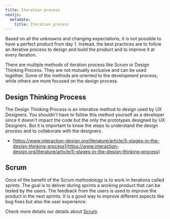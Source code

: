 ```yaml
---
title: Iteration process
nextjs:
  metadata:
    title: Iteration process
---
```


Based on all the unknowns and changing expectations, it is not possible to have a perfect product from day 1. Instead, the best practices are to follow an iterative process to design and build the product and to improve it at every iteration.

There are multiple methods of iteration process like Scrum or Design Thinking Process. They are not mutually exclusive and can be used together. Some of the methods are oriented to the development process, while others are more focused on the design process.

## Design Thinking Process

The Design Thinking Process is an interative method to design used by UX Designers. You shouldn't have to follow this method yourself as a developer since it doesn't impact the code but the only the prototypes designed by UX Designers. But it is important to know the steps to understand the design process and to collaborate with the designers.

- [https://www.interaction-design.org/literature/article/5-stages-in-the-design-thinking-process](https://www.interaction-design.org/literature/article/5-stages-in-the-design-thinking-process)

## Scrum

Once of the benefit of the Scrum methodology is to work in iterations called sprints. The goal is to deliver during sprints a working product that can be tested by the users. The feedback from the users is used to improve the product in the next sprints. It is a good way to improve different aspects like bug fixes but also the user experience.

Check more details our details about [Scrum](/productivity/agile).
